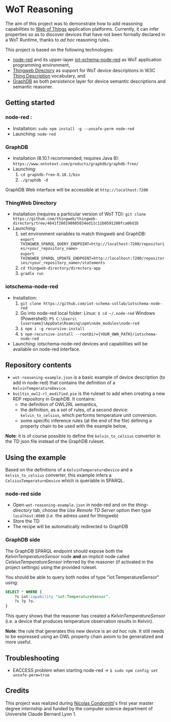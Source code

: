 # WoT Reasoning

The aim of this project was to demonstrate how to add reasoning capabilities to [Web of Things](https://www.w3.org/WoT/) application platforms. Currently, it can infer properties so as to discover devices that have not been formally declared in a WoT Runtime, thanks to *ad hoc* reasoning rules.

This project is based on the following technologies:

- [node-red](https://nodered.org/) and its upper-layer [iot-schema-node-red](https://github.com/iot-schema-collab/iotschema-node-red) as WoT application programming environment,
- [Thingweb Directory](https://github.com/thingweb/thingweb-directory) as support for WoT device descriptions in W3C [Thing Description](https://w3c.github.io/wot-thing-description) vocabulary, and
- [GraphDB](https://www.ontotext.com/products/graphdb) as both persistence layer for device semantic descriptions and semantic reasoner.

## Getting started

### node-red :  

- Installation: `sudo npm install -g --unsafe-perm node-red`
- Launching: `node-red`

### GraphDB  

- Installation (8.10.1 recommended; requires Java 8): `https://www.ontotext.com/products/graphdb/graphdb-free/`
- Launching:
  1. `cd graphdb-free-8.10.1/bin`
  2. `./graphdb -d`

GraphDB Web interface will be accessible at `http://localhost:7200`  

### ThingWeb Directory

- Installation (requires a particular version of WoT TD): `git clone https://github.com/thingweb/thingweb-directory/tree/4641f260190805034ed11c11b0591280fca06d1b`
- Launching:
  1. set environment variables to match thingweb and GraphDB:  
    `export THINGWEB_SPARQL_QUERY_ENDPOINT=http://localhost:7200/repositories/<your_repository_name>`  
    `export THINGWEB_SPARQL_UPDATE_ENDPOINT=http://localhost:7200/repositories/<your_repository_name>/statements`
  2. `cd thingweb-directory/directory-app`
  3. `gradle run`  

### iotschema-node-red  

- Installation: 
  1. `git clone https://github.com/iot-schema-collab/iotschema-node-red`  
  2. Go into node-red local folder:
     Linux: `$ cd ~/.node-red`
     Windows (Powershell): `PS C:\Users\{username}\AppData\Roaming\npm\node_modules\node-red`
  3. `$ npm i -g recursive-install`
  4. `$ npm-recursive-install --rootDir={YOUR_OWN_PATH}/iotschema-node-red`
- Launching: iotschema-node-red devices and capabilities will be available on node-red interface.

## Repository contents

- `wot-reasoning-example.json` is a basic example of device description (to add in node-red) that contains the definition of a `KelvinTemperatureDevice`.
- `builtin_owl2-rl_modified.pie` is the ruleset to add when creating a new RDF repository in GraphDB. It contains:
  - the definition of OWL2RL semantics,
  - the definition, as a set of rules, of a second device: `kelvin_to_celsius`, which performs temperature unit conversion.
  - some specific inference rules (at the end of the file) defining a property chain to be used with the example below,

**Note**: it is of course possible to define the `kelvin_to_celsius` convertor in the TD json file instead of the GraphDB ruleset.

## Using the example

Based on the definitions of a `KelvinTemperatureDevice` and a `kelvin_to_celsius` converter, this example infers a `CelsiusTemperatureDevice` which is queriable in SPARQL.

### node-red side

  * Open `wot-reasoning-example.json` in node-red and on the *thing-directory* tab, choose the *Use Remote TD Server* option then type `localhost:8080` (*i.e.* the adress used for thingweb)
  * Store the TD
  * The recipe will be automatically redirected to GraphDB

### GraphDB side

The GraphDB SPARQL endpoint should expose both the *KelvinTemperatureSensor* node **and** an implicit node called *CelsiusTemperatureSensor* inferred by the reasoner (if activated in the project settings) using the provided ruleset.  

You should be able to query both nodes of type "iot:TemperatureSensor" using:
```SQL
SELECT * WHERE {
    ?s iot:capability "iot:TemperatureSensor".  
    ?s ?p ?o.
}
```  

This query shows that the reasoner has created a *KelvinTemperatureSensor* (i.e. a device that produces temperature observation results in Kelvin).

**Note**: the rule that generates this new device is an *ad hoc* rule. It still needs to be expressed using an OWL property chain axiom to be generalized and more useful.

## Troubleshooting

- EACCESS problem when starting node-red -> `$ sudo npm config set unsafe-perm=true`

## Credits

This project was realized during [Nicolas Condomitti](https://github.com/DanielC-N)'s first year master degree internship and funded by the computer science department of Université Claude Bernard Lyon 1.
